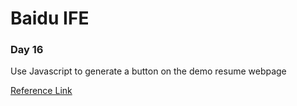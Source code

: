 # Baidu IFE
### Day 16

Use Javascript to generate a button on the demo resume webpage

[Reference Link](http://ife.baidu.com/course/detail/id/45)
